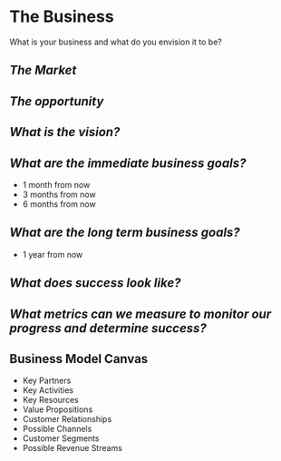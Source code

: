 # The Business

What is your business and what do you envision it to be?

## _The Market_

## _The  opportunity_

## _What is the vision?_

## _What are the immediate business goals?_

* 1 month from now
* 3 months from now
* 6 months from now

## _What are the long term business goals?_

* 1 year from now

## _What does success look like?_

## _What metrics can we measure to monitor our progress and determine success?_

## Business Model Canvas

* Key Partners
* Key Activities
* Key Resources
* Value Propositions
* Customer Relationships
* Possible Channels
* Customer Segments
* Possible Revenue Streams

